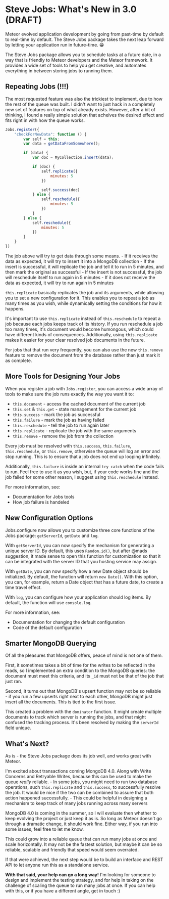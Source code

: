 # Steve Jobs: What's New in 3.0 (DRAFT)

Meteor evolved application development by going from past-time by default to real-time by default. The Steve Jobs package takes the next leap forward by letting your application run in future-time. 😁

The Steve Jobs package allows you to schedule tasks at a future date, in a way that is friendly to Meteor developers and the Meteor framework. It provides a wide set of tools to help you get creative, and automates everything in between storing jobs to running them.

## Repeating Jobs (!!!)

The most requested feature was also the trickiest to implement, due to how the rest of the queue was built. I didn't want to just hack in a completely new set of features on top of what already exists. However, after a bit of thinking, I found a really simple solution that acheives the desired effect and fits right in with how the queue works.

```javascript
Jobs.register({
    "checkForNewData": function () {
        var self = this;
        var data = getDataFromSomewhere();

        if (data) {
            var doc = MyCollection.insert(data);

            if (doc) {
                self.replicate({
                    minutes: 5
                })

                self.success(doc)
            } else {
                self.reschedule({
                    minutes: 5
                })
            }
        } else {
            self.reschedule({
                minutes: 5
            })
        }
    }
})
```

The job above will try to get data through some means.
    - If it receives the data as expected, it will try to insert it into a MongoDB collection
        - If the insert is successful, it will replicate the job and tell it to run in 5 minutes, and then mark the original as successful
        - If the insert is not successful, the job will reschedule itself to run again in 5 minutes
    - If it does not receive the data as expected, it will try to run again in 5 minutes

`this.replicate` basically replicates the job and its arguments, while allowing you to set a new configuration for it. This enables you to repeat a job as many times as you wish, while dynamically setting the conditions for how it happens.

It's important to use `this.replicate` instead of `this.reschedule` to repeat a job because each jobs keeps track of its history. If you run reschedule a job too many times, it's document would become humongous, which could have different kinds of consequences. Additionally, using `this.replicate` makes it easier for your clear resolved job documents in the future.

For jobs that that run very frequently, you can also use the new `this.remove` feature to remove the document from the database rather than just mark it as complete.

## More Tools for Designing Your Jobs

When you register a job with `Jobs.register`, you can access a wide array of tools to make sure the job runs exactly the way you want it to:
 - `this.document` - access the cached document of the current job
 - `this.set` & `this.get` - state management for the current job
 - `this.success` - mark the job as successful
 - `this.failure` - mark the job as having failed
 - `this.reschedule` - tell the job to run again later
 - `this.replicate` - replicate the job with the same arguments
 - `this.remove` - remove the job from the collection

Every job must be resolved with `this.success`, `this.failure`, `this.reschedule`, or `this.remove`, otherwise the queue will log an error and stop running. This is to ensure that a job does not end up looping infinitely.

Additionally, `this.failure` is inside an internal `try catch` when the code fails to run. Feel free to use it as you wish, but, if your code works fine and the job failed for some other reason, I suggest using `this.reschedule` instead.

For more information, see: 
 - Documentation for Jobs tools
 - How job failure is handeled

## New Configuration Options

Jobs.configure now allows you to customize three core functions of the Jobs package: `getServerId`, `getDate` and `log`.

With `getServerId`, you can now specify the mechanism for generating a unique server ID. By default, this uses `Random.id()`, but after @mads suggestion, it made sense to open this function for customization so that it can be integrated with the server ID that you hosting service may assign.

With `getDate`, you can now specify how a new Date object should be initialized. By default, the function will return `new Date()`. With this option, you can, for example, return a Date object that has a future date, to create a time travel effect.

With `log`, you can configure how your application should log items. By default, the function will use `console.log`. 

For more information, see:
 - Documentation for changing the default configuration
 - Code of the default configuration

## Smarter MongoDB Querying

Of all the pleasures that MongoDB offers, peace of mind is not one of them. 

First, it sometimes takes a bit of time for the writes to be reflected in the reads, so I implemented an extra condition to the MongoDB queries: the document must meet this criteria, and its `_id` must not be that of the job that just ran.

Second, it turns out that MongoDB's upsert function may not be so reliable - if you run a few upserts right next to each other, MongoDB might just insert all the documents. This is tied to the first issue. 

This created a problem with the `dominator` function. It might create multiple documents to track which server is running the jobs, and that might confused the tracking process. It's been resolved by making the `serverId` field unique. 

## What's Next?

As is - the Steve Jobs package does its job well, and works great with Meteor.

I'm excited about transactions coming MongoDB 4.0. Along with Write Concerns and Retryable Writes, because this can be used to make the queue _really_ reliable.
    - In some jobs, you might need to run two database operations, such  `this.replicate` and `this.success`, to successfully resolve the job. It would be nice if the two can be combined to assure that both action happened successfully.
    - This could be helpful in designing a mechanism to keep track of many jobs running across many servers

MongoDB 4.0 is coming in the summer, so I will evaluate then whether to keep evolving the project or just keep it as is. So long as Meteor doesn't go through a dramatic change, it should work fine. Either way, if you run into some issues, feel free to let me know.

This could grow into a reliable queue that can run many jobs at once and scale horizontally. It may not be the fastest solution, but maybe it can be so reliable, scalable and friendly that speed would seem overrated.

If that were achieved, the next step would be to build an interface and REST API to let anyone run this as a standalone service.

**With that said, your help can go a long way!** I'm looking for someone to design and implement the testing strategy, and for help in taking on the challenge of scaling the queue to run many jobs at once. If you can help with this, or if you have a different angle, get in touch :)